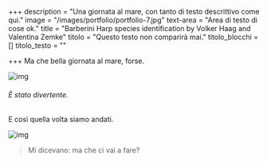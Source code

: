+++
description = "Una giornata al mare, con tanto di testo descrittivo come qui."
image = "/images/portfolio/portfolio-7.jpg"
text-area = "Area di testo di cose ok."
title = "Barberini Harp species identification by Volker Haag and Valentina Zemke"
titolo = "Questo testo non comparirà mai."
titolo_blocchi = []
titolo_testo = ""

+++
Ma che bella giornata al mare, forse.

![img](/images/img3.jpg "img_1")

###### È stato divertente.

E così quella volta siamo andati.

![img](/images/image.jpg "img_2")

> Mi dicevano: ma che ci vai a fare?